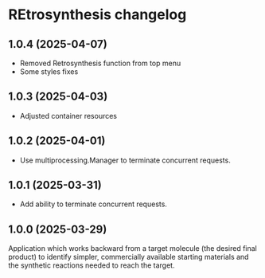 # REtrosynthesis changelog

## 1.0.4 (2025-04-07)

* Removed Retrosynthesis function from top menu
* Some styles fixes

## 1.0.3 (2025-04-03)

* Adjusted container resources

## 1.0.2 (2025-04-01)

* Use multiprocessing.Manager to terminate concurrent requests.

## 1.0.1 (2025-03-31)

* Add ability to terminate concurrent requests.

## 1.0.0 (2025-03-29)

Application which works backward from a target molecule (the desired final product) to identify simpler,
commercially available starting materials and the synthetic reactions needed to reach the target.
